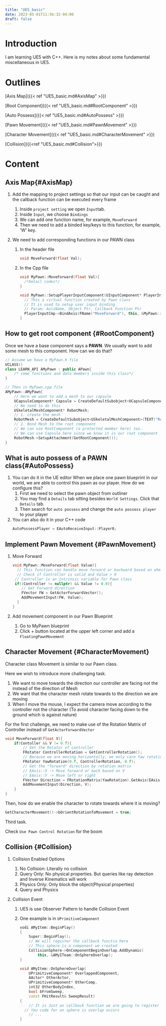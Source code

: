 ```yaml
---
title: "UE5_basic"
date: 2023-05-01T11:56:32-04:00
draft: false
---
```


# Introduction

I am learning UE5 with C++. Here is my notes about some fundamental miscellaneous in UE5.

# Outlines

[Axis Map]({{< ref "UE5_basic.md#AxisMap" >}})

[Root Component]({{< ref "UE5_basic.md#RootComponent" >}})

[Auto Possess]({{< ref "UE5_basic.md#AutoPossess" >}})

[Pawn Movement]({{< ref "UE5_basic.md#PawnMovement" >}})

[Character Movement]({{< ref "UE5_basic.md#CharacterMovement" >}})

[Collision]({{<ref "UE5_basic.md#Collision">}})

# Content

## Axis Map{#AxisMap}

1. Add the mapping to project settings so that our input can be caught and the callback function can be executed every frame

   1. Inside `project setting` we open `Input`tab.
   2. Inside `Input`, we choose `Bindings`
   3. We can add one function name, for example, `MoveForward`
   4. Then we need to add a binded key/keys to this function, for example, 'W' key.

2. We need to add corresponding functions in our PAWN class

   1. In the header file

      ```C++
      void MoveForward(float Val);
      ```

   2. In the Cpp file

      ```c++
      void MyPawn::MoveForward(float Val){
      	/*Detail codes*/
      }
      
      void MyPawn::SetupPlayerInputComponent(UInputComponent* PlayerInputCmp){
      	// This a virtual function created by Pawn class
      	// It is used to setup user input binding
      	// Param: AxisName, Object Ptr, Callback Function Ptr
      	PlayerInputCmp->BindAxis(FName("MoveForward"), this, &MyPawn::MoveForward);
      }
      ```

      

## How to get root component {#RootComponent}

Once we have a base component says a **PAWN**. We usually want to add some mesh to this component. How can we do that?

```c++
// Assume we have a MyPawn.h file 
UCLASS()
class LEARN_API AMyPawn : public APawn{
    /* some functions and data members inside this class*/
}

// Then in MyPawn.cpp file
AMyPawn::AMyPawn{
    // Here we want to add a mesh to our capsule
    UCapsuleComponent* Capsule = CreateDefaultSubobject<UCapsuleComponent>(TEXT("Capsule"));
    // We need to do this
    USkeletalMeshComponent* RobotMesh;
    // 1. create the mesh
    RobotMesh = CreateDefaultSubobject<USkeletalMeshComponent>(TEXT("RobotMesh"));
    // 2. Bond Mesh to the root component
    // We can use RootComponent (a protected member here) too.
    // We can use Capsule here since we know it is our root component
    RobotMesh->SetupAttachment(GetRootComponent());
}
```

## What is auto possess of a PAWN class{#AutoPossess}
1. You can do it in the UE editor
    When we place one pawn blueprint in our world, we are able to control this pawn as our player. How do we configure this?
    1. First we need to select the pawn object from outliner
    2. You may find a `Details` tab sitting besides `World Settings`. Click that `Details` tab.
    3. Then search for `auto possess` and change the `auto possess player` to your player
2. You can also do it in your C++ code
    ```C++
    AutoPossessPlayer = EAutoReceiveInput::Player0;
    ```

## Implement Pawn Movement {#PawnMovement}

1. Move Forward

   ```c++
   void MyPawn::MoveForward(float Value){
     // This function can handle move forward or backward based on whether Value > 0
     // Check if Controller is valid and Value > 0
   	// Controller is an intrinsic variable for Pawn class
   	if((Controller != nullptr) && Value != 0.0){
       // Get Forward direction
       FVector FW = GetActorForwardVector();
       AddMovementInput(FW, Value);
     }
   }
   ```

2. Add movement component in our Pawn Blueprint
   1. Go to MyPawn blueprint
   2. Click + button located at the upper left corner and add a `FloatingPawnMovement`

## Character Movement {#CharacterMovement}

Character class Movement is similar to our Pawn class. 

Here we wish to introduce more challenging task.

1. We want to move towards the direction our controller are facing not the instead of the direction of Mesh
2. We want that the character mesh rotate towards to the direction we are moving
3. When I move the mouse, I expect the camera move according to the controller not the character (To avoid character facing down to the ground which is against nature)

For the first challenge, we need to make use of the Rotation Matrix of Controller instead of `GetActorForwardVector`

```C++
void MoveForward(float V){
    if(Contoller && V != 0.f){
        // Get the Rotator of controller
        FRotator ControllerRotation = GetControllerRotation();
        // Because we are moving horizontally, we only care Yaw rotation
    	FRotator YawRotation(0.f, ControllerRotation, 0.f);
        // Get the "forward" direction by rotation matrix
        // EAxis::X -> Move forward or back based on V
        // EAxis::Y -> Move left or right
        FVector Direction = FRotationMatrix(YawRotation).GetAxis(EAxis::X);
    	AddMovementInput(Direction, V);
    }
}
```

Then, how do we enable the character to rotate towards where it is moving?

```C++
GetCharacterMovement()->bOrientRotationToMovement = true;
```

Third task.

Check `Use Pawn Control Rotation` for the boom

## Collision {#Collision}

1. Collision Enabled Options

   1. No Collision: Literally no collision
   2. Query Only: No physical properties. But queries like ray detection and Inverse Kinematics will work
   3. Physics Only: Only block the object(Physical properties)
   4. Query and Physics

2. Collision Event

   1. UE5 is use Observer Pattern to handle Collision Event

   2. One example is in `UPrimitiveComponent`

      ```C++
      vodi AMyItem::BeginPlay()
      {
          Super::BeginPlay();
          // We will register the callback functio here
          // This sphere is a component we created
          CollisionSphere->OnComponentBeginOverlap.AddDynamic(
              this, &AMyITeam::OnSphereOverlap);
      }
      
      void AMyItem::OnSphereOverlap(
          UPrimitiveComponent* OverlappedComponent,
          AActor* OtherActor, 
          UPrimitiveComponent* OtherComp, 
          int32 OtherBodyIndex, 
          bool bFromSweep, 
          const FHitResult& SweepResult)
      {
          // It is Just an callback function we are going to register
      	// You code for on sphere is overlap occurs
          // ...
      }
      ```

      